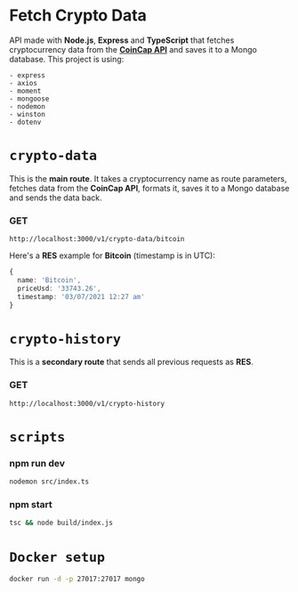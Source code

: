 # Fetch Crypto Data

API made with **Node.js**, **Express** and **TypeScript** that fetches cryptocurrency data from the **[CoinCap API](https://docs.coincap.io/)** and saves it to a Mongo database. This project is using:

```
- express
- axios
- moment
- mongoose
- nodemon
- winston
- dotenv
```

# `crypto-data`

This is the **main route**. It takes a cryptocurrency name as route parameters, fetches data from the **CoinCap API**, formats it, saves it to a Mongo database and sends the data back.

### GET

```
http://localhost:3000/v1/crypto-data/bitcoin
```

Here's a **RES** example for **Bitcoin** (timestamp is in UTC):

```typescript
{
  name: 'Bitcoin',
  priceUsd: '33743.26',
  timestamp: '03/07/2021 12:27 am'
}
```

# **`crypto-history`**

This is a **secondary route** that sends all previous requests as **RES**.

### GET

```
http://localhost:3000/v1/crypto-history
```

# **`scripts`**

### npm run dev

```bash
nodemon src/index.ts
```

### npm start

```bash
tsc && node build/index.js
```

# `Docker setup`

```bash
docker run -d -p 27017:27017 mongo
```
